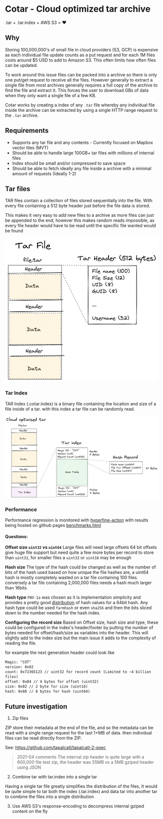 # Cotar - Cloud optimized tar archive

.tar + .tar.index + AWS S3 = :heart:

## Why

Storing 100,000,000's of small file in cloud providers (S3, GCP) is expensive as each individual file update counts as a put request and for each 1M files costs around $5 USD to add to Amazon S3. This often limits how often files can be updated.

To work around this issue files can be packed into a archive so there is only one put/get request to receive all the files. However generally to extract a single file from most archives generally requires a full copy of the archive to find the file and extract it. This forces the user to download GBs of data when they only want a single file of a few KB.

Cotar works by creating a index of any `.tar` file whereby any individual file inside the archive can be extracted by using a single HTTP range request to the `.tar` archive.


## Requirements

- Supports any tar file and any contents - Currently focused on Mapbox vector tiles (MVT)
- Should be able to handle large 100GB+ tar files with millions of internal files
- Index should be small and/or compressed to save space
- Should be able to fetch ideally any file inside a archive with a minimal amount of requests (Ideally 1-2)

## Tar files

TAR files contain a collection of files stored sequentially into the file. With every file containing a 512 byte header just before the file data is stored.

This makes it very easy to add new files to a archive as more files can just be appended to the end, however this makes random reads impossible, as every file header would have to be read until the specific file wanted would be found 

![TarFileBackground](./static/TarFileBackground.png)

### Tar Index
TAR Index (.cotar.index) is a binary file containing the location and size of a file inside of a tar. with this index a tar file can be randomly read.

![TarFileIndex](./static/TarFileIndex.png)


### Performance

Performance regression is monitored with [hyperfine-action](https://github.com/blacha/hyperfine-action) with results being hosted on github pages [benchmarks.html](https://linz.github.io/cotar/benchmarks.html)

#### Questions:
**Offset size `uint32` vs `uint64`**
Large files will need large offsets 64 bit offsets give huge file support but need quite a few more bytes per record to store than `uint32`, for smaller files a `uint32` or `uint16` may be enough

**Hash size**
The type of the hash could be changed as well as the number of bits of the hash used based on how unique the file hashes are, a uint64 hash is mostly completely wasted on a tar file containing 100 files. 
conversely a tar file containing 2,000,000 files needs a hash much larger than 16bits

**Hash type**
`FNV-1a` was chosen as it is implementation simplicity and provides a pretty good [distribution](https://softwareengineering.stackexchange.com/questions/49550/which-hashing-algorithm-is-best-for-uniqueness-and-speed) of hash values for a 64bit hash. 
Any hash type could be used `farmhash` or even `sha256` and then the bits sliced down to the number needed for the hash index.


**Configuring the record size**
Based on Offset size, hash size and type, these could be configured in the index's header/footer by putting the number of bytes needed for offset/hash/size as variables into the header. 
This will slightly add to the index size but the main issue it adds to the complexity of reading the file.

for example the next generation header could look like
```
Magic: "COT"
version: 0x02
count: 0x72365123 // uint32 for record count (Limited to ~4 billion files)
offset: 0x04 // 4 bytes for offset (uint32)
size: 0x02 // 2 byte for size (uint16)
hash: 0x08 // 8 bytes for hash (uint64)
```

## Future investigation

1. Zip files

ZIP store their metadata at the end of the file, and so the metadata can be read with a single range request for the last 1+MB of data.
then individual files can be read directly from the ZIP.

See: https://github.com/tapalcatl/tapalcatl-2-spec
> 2021-04 comments
> The internal zip header is quite large with a 600,000 file test zip, the header was 55MB vs a 5MB gziped header using JSON


2. Combine tar with tar.index into a single tar

Having a single tar file greatly simplifies the distribution of the files, It would be quite simple to tar both the index (.tar.index) and data tar into another tar to combine the files into a single distribution

3. Use AWS S3's response-encoding to decompress internal gziped content on the fly
